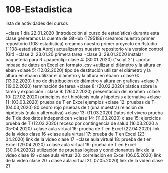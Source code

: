 # 108-Estadistica

lista de actividades del cursos

+clase 1 día 22.01.2020 (introducción al curso de estadística)
  durante esta clase generamos la cuenta de GitHub (1795186)
  creamos nuestro primer repositorio (108-estadistica)
  creamos nuestro primer proyecto en Rstudio (¨108-estadistica.Aproj)
  actualizamos nuestro repositorio via version control (Git)
+clase 2: 23.01.20
  primera tarea
+clase 3: 29.01.2020
  instalar paquetería para R
+paperclip: clase 4: (30.01.2020) ("scipt 2") +portar imbase de datos en Excel en
  formato .csv +utilizar el diámetro y la altura en eban
+clase 5: (12.02.2020)
  tipo de destitución
  utilizar el diámetro y la altura en ébano
  utilizar el diámetro y la altura en ébano
+clase 6: (13.02.2020)
  tipo de distribución de diámetro y altura en graficas
+clase 7: (19.02.2020)
  terminación de tarea
+clase 8: (20.02.2020)
  platica sobre la tarea y exposición
+clase 9: (26.02.2020)
  presentación del examen
+clase 10: (27.02.2020)
  principios de t
  hipótesis nula y hipótesis alternativa
+clase 11 :(03.03.2020)
  prueba de T en Excel ejemplos
+clase 12: pruebas de T- (04.03,2020)
  80 cedro rojo pruebas de t (una muestra)
  relación de hipótesis (nula y alternativa)
+clase 13: (11.03.2020)
  Datos del vivero prueba de T de dos datos independicen
+clase 14: (11.03.2020)
  clase 15: ejercicios prueba de T (12.03.2020)
  receso por contingencia de salud (16.03.2020 a 05-04.2020)
+clase aula virtual 16: prueba de T en Excel (22.04.2020)
  link de la video clase 16
+clase aula virtual 17: prueba de T en Excel (23-04.2020)
  link de la video clase 17
+clase aula virtual 18: prueba de t en Excel (29.04.2020)
+clase aula virtual 19: prueba de T en Excel (30.04.20202)
  utilización de pruebas lógicas y condicionantes
  link de la video clase 19
+clase aula virtual 20: correlación en Excel (06.05.2020)
  link de la video clase 20
+clase aula virtual 21: 07.05.2020)
  link de la video clase 21
 
 
 

